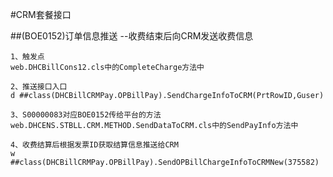 #CRM套餐接口

##(BOE0152)订单信息推送  --收费结束后向CRM发送收费信息

	1、触发点
	web.DHCBillCons12.cls中的CompleteCharge方法中

	2、推送接口入口
	d ##class(DHCBillCRMPay.OPBillPay).SendChargeInfoToCRM(PrtRowID,Guser)

	3、S00000083对应BOE0152传给平台的方法
	web.DHCENS.STBLL.CRM.METHOD.SendDataToCRM.cls中的SendPayInfo方法中

	4、收费结算后根据发票ID获取结算信息推送给CRM
	w ##class(DHCBillCRMPay.OPBillPay).SendOPBillChargeInfoToCRMNew(375582)
	
